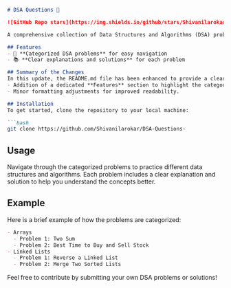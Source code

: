 ```markdown
# DSA Questions 🤖

![GitHub Repo stars](https://img.shields.io/github/stars/Shivanilarokar/DSA-Questions-) ![GitHub forks](https://img.shields.io/github/forks/Shivanilarokar/DSA-Questions-) ![GitHub issues](https://img.shields.io/github/issues/Shivanilarokar/DSA-Questions-)

A comprehensive collection of Data Structures and Algorithms (DSA) problems to help developers and learners practice and enhance their coding skills through a variety of algorithmic challenges.

## Features
- 🚀 **Categorized DSA problems** for easy navigation
- 📚 **Clear explanations and solutions** for each problem

## Summary of the Changes
In this update, the README.md file has been enhanced to provide a clearer overview of the features available in the repository. The key changes include:
- Addition of a dedicated **Features** section to highlight the categorized DSA problems and clear explanations.
- Minor formatting adjustments for improved readability.

## Installation
To get started, clone the repository to your local machine:

```bash
git clone https://github.com/Shivanilarokar/DSA-Questions-
```

## Usage
Navigate through the categorized problems to practice different data structures and algorithms. Each problem includes a clear explanation and solution to help you understand the concepts better.

## Example
Here is a brief example of how the problems are categorized:

```markdown
- Arrays
  - Problem 1: Two Sum
  - Problem 2: Best Time to Buy and Sell Stock
- Linked Lists
  - Problem 1: Reverse a Linked List
  - Problem 2: Merge Two Sorted Lists
```

Feel free to contribute by submitting your own DSA problems or solutions!
```